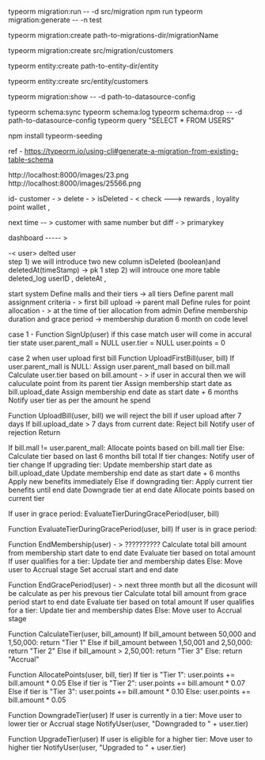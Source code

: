 typeorm migration:run -- -d src/migration
npm run typeorm migration:generate -- -n test

typeorm migration:create path-to-migrations-dir/migrationName

typeorm migration:create src/migration/customers

typeorm entity:create path-to-entity-dir/entity

typeorm entity:create src/entity/customers

typeorm migration:show -- -d path-to-datasource-config

typeorm schema:sync
typeorm schema:log
typeorm schema:drop -- -d path-to-datasource-config
typeorm query "SELECT \* FROM USERS"

npm install typeorm-seeding

ref - https://typeorm.io/using-cli#generate-a-migration-from-existing-table-schema

http://localhost:8000/images/23.png
http://localhost:8000/images/25566.png

id- customer - > delete - > isDeleted - < check ---> rewards , loyality point wallet ,

next time -- > customer with same number but diff - > primarykey

dashboard ----- >

-< user> <deleted user>
delted user  
step 1) we will introduce two new column isDeleted (boolean)and deletedAt(timeStamp) -> pk 1
step 2) will introuce one more table deleted_log userID , deleteAt ,

start  system
Define malls and their tiers -> all tiers
Define parent mall assignment criteria - > first bill upload -> parent mall
Define rules for point allocation - > at the time of tier allocation from admin
Define membership duration and grace period -> membership duration 6 month on code level

case 1 -
Function SignUp(user) if this case match user will come in accural tier state
user.parent_mall = NULL
user.tier = NULL
user.points = 0

case 2
when user upload first bill
Function UploadFirstBill(user, bill)
If user.parent_mall is NULL:
Assign user.parent_mall based on bill.mall
Calculate user.tier based on bill.amount - > if user in accural then we will caluculate point from its parent tier
Assign membership start date as bill.upload_date
Assign membership end date as start date + 6 months
Notify user tier as per the amount he spend 

Function UploadBill(user, bill)    we will reject the bill if user upload after 7 days
If bill.upload_date > 7 days from current date:
Reject bill
Notify user of rejection
Return

If bill.mall != user.parent_mall:
Allocate points based on bill.mall tier
Else:
Calculate tier based on last 6 months bill total
If tier changes:
Notify user of tier change
If upgrading tier:
Update membership start date as bill.upload_date
Update membership end date as start date + 6 months
Apply new benefits immediately
Else if downgrading tier:
Apply current tier benefits until end date
Downgrade tier at end date
Allocate points based on current tier

If user in grace period:
EvaluateTierDuringGracePeriod(user, bill)

Function EvaluateTierDuringGracePeriod(user, bill)
If user is in grace period:



Function EndMembership(user)   - > ?????????? 
  Calculate total bill amount from membership start date to end date
  Evaluate tier based on total amount
  If user qualifies for a tier:
    Update tier and membership dates
  Else:
    Move user to Accrual stage
    Set accrual start and end date

Function EndGracePeriod(user)   - > next three month but all the dicosunt will be calculate as per his prevous tier 
  Calculate total bill amount from grace period start to end date
  Evaluate tier based on total amount
  If user qualifies for a tier:
    Update tier and membership dates
  Else:
    Move user to Accrual stage



Function CalculateTier(user, bill_amount)
  If bill_amount between 50,000 and 1,50,000:
    return "Tier 1"
  Else if bill_amount between 1,50,001 and 2,50,000:
    return "Tier 2"
  Else if bill_amount > 2,50,001:
    return "Tier 3"
  Else:
    return "Accrual"

Function AllocatePoints(user, bill, tier)
  If tier is "Tier 1":
    user.points += bill.amount * 0.05
  Else if tier is "Tier 2":
    user.points += bill.amount * 0.07
  Else if tier is "Tier 3":
    user.points += bill.amount * 0.10
  Else:
    user.points += bill.amount * 0.05

Function DowngradeTier(user)
  If user is currently in a tier:
    Move user to lower tier or Accrual stage
    NotifyUser(user, "Downgraded to " + user.tier)

Function UpgradeTier(user)
  If user is eligible for a higher tier:
    Move user to higher tier
    NotifyUser(user, "Upgraded to " + user.tier)

